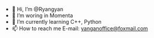 - 👋 Hi, I’m @Ryangyan
- 👀 I’m woring in Momenta
- 🌱 I’m currently learning C++, Python
- 📫 How to reach me E-mail: yanganoffice@foxmail.com

<!---
Ryangyan/Ryangyan is a ✨ special ✨ repository because its `README.md` (this file) appears on your GitHub profile.
You can click the Preview link to take a look at your changes.
--->
